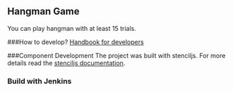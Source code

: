 ## Hangman Game

You can play hangman with at least 15 trials.

###How to develop?
[Handbook for developers](./documentation/runbook_for_developers.md)

###Component Development
The project was built with stenciljs. 
For more details read the [stenciljs documentation](./documentation/readme.md).

### Build with Jenkins